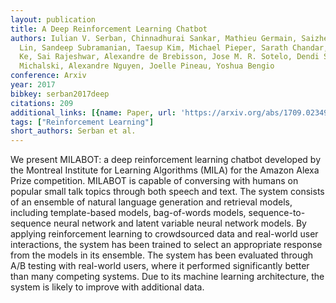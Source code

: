 ```yaml
---
layout: publication
title: A Deep Reinforcement Learning Chatbot
authors: Iulian V. Serban, Chinnadhurai Sankar, Mathieu Germain, Saizheng Zhang, Zhouhan
  Lin, Sandeep Subramanian, Taesup Kim, Michael Pieper, Sarath Chandar, Nan Rosemary
  Ke, Sai Rajeshwar, Alexandre de Brebisson, Jose M. R. Sotelo, Dendi Suhubdy, Vincent
  Michalski, Alexandre Nguyen, Joelle Pineau, Yoshua Bengio
conference: Arxiv
year: 2017
bibkey: serban2017deep
citations: 209
additional_links: [{name: Paper, url: 'https://arxiv.org/abs/1709.02349'}]
tags: ["Reinforcement Learning"]
short_authors: Serban et al.
---
```

We present MILABOT: a deep reinforcement learning chatbot developed by the
Montreal Institute for Learning Algorithms (MILA) for the Amazon Alexa Prize
competition. MILABOT is capable of conversing with humans on popular small talk
topics through both speech and text. The system consists of an ensemble of
natural language generation and retrieval models, including template-based
models, bag-of-words models, sequence-to-sequence neural network and latent
variable neural network models. By applying reinforcement learning to
crowdsourced data and real-world user interactions, the system has been trained
to select an appropriate response from the models in its ensemble. The system
has been evaluated through A/B testing with real-world users, where it
performed significantly better than many competing systems. Due to its machine
learning architecture, the system is likely to improve with additional data.
